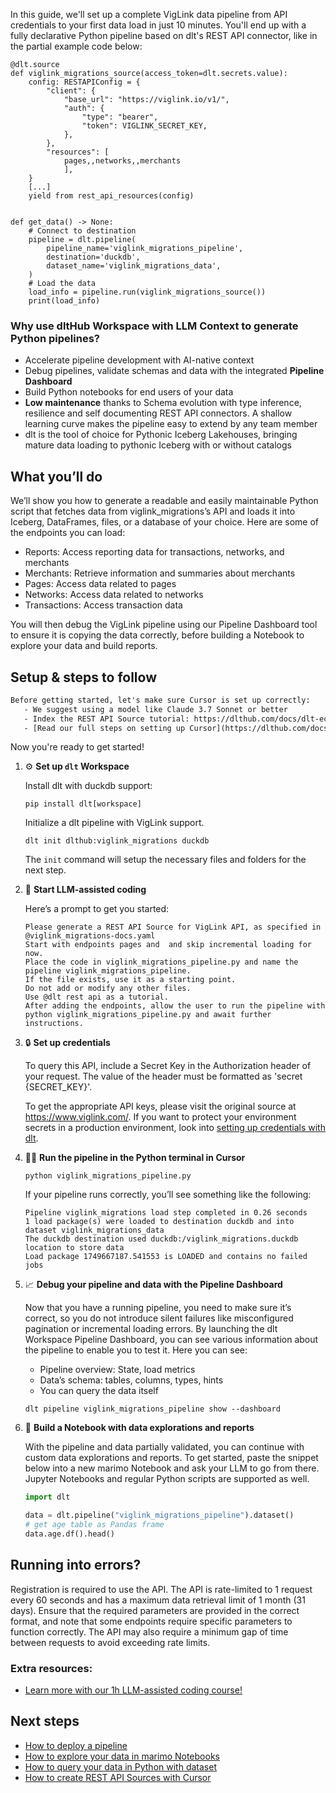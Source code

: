 In this guide, we'll set up a complete VigLink data pipeline from API credentials to your first data load in just 10 minutes. You'll end up with a fully declarative Python pipeline based on dlt's REST API connector, like in the partial example code below:

```python-outcome
@dlt.source
def viglink_migrations_source(access_token=dlt.secrets.value):
    config: RESTAPIConfig = {
        "client": {
            "base_url": "https://viglink.io/v1/",
            "auth": {
                "type": "bearer",
                "token": VIGLINK_SECRET_KEY,
            },
        },
        "resources": [
            pages,,networks,,merchants
            ],
    }
    [...]
    yield from rest_api_resources(config)


def get_data() -> None:
    # Connect to destination
    pipeline = dlt.pipeline(
        pipeline_name='viglink_migrations_pipeline',
        destination='duckdb',
        dataset_name='viglink_migrations_data', 
    )
    # Load the data
    load_info = pipeline.run(viglink_migrations_source())
    print(load_info) 
```

### Why use dltHub Workspace with LLM Context to generate Python pipelines?

- Accelerate pipeline development with AI-native context
- Debug pipelines, validate schemas and data with the integrated **Pipeline Dashboard**
- Build Python notebooks for end users of your data
- **Low maintenance** thanks to Schema evolution with type inference, resilience and self documenting REST API connectors. A shallow learning curve makes the pipeline easy to extend by any team member
- dlt is the tool of choice for Pythonic Iceberg Lakehouses, bringing mature data loading to pythonic Iceberg with or without catalogs

## What you’ll do

We’ll show you how to generate a readable and easily maintainable Python script that fetches data from viglink_migrations’s API and loads it into Iceberg, DataFrames, files, or a database of your choice. Here are some of the endpoints you can load:

- Reports: Access reporting data for transactions, networks, and merchants
- Merchants: Retrieve information and summaries about merchants
- Pages: Access data related to pages
- Networks: Access data related to networks
- Transactions: Access transaction data

You will then debug the VigLink pipeline using our Pipeline Dashboard tool to ensure it is copying the data correctly, before building a Notebook to explore your data and build reports.

## Setup & steps to follow

```default
Before getting started, let's make sure Cursor is set up correctly:
   - We suggest using a model like Claude 3.7 Sonnet or better
   - Index the REST API Source tutorial: https://dlthub.com/docs/dlt-ecosystem/verified-sources/rest_api/ and add it to context as **@dlt rest api**
   - [Read our full steps on setting up Cursor](https://dlthub.com/docs/dlt-ecosystem/llm-tooling/cursor-restapi#23-configuring-cursor-with-documentation)
```

Now you're ready to get started!

1. ⚙️ **Set up `dlt` Workspace**
    
    Install dlt with duckdb support:
    ```shell
    pip install dlt[workspace]
    ```

    Initialize a dlt pipeline with VigLink support.
    ```shell
    dlt init dlthub:viglink_migrations duckdb
    ```

    The `init` command will setup the necessary files and folders for the next step.
    
2. 🤠 **Start LLM-assisted coding**
    
    Here’s a prompt to get you started:
    
    ```prompt
    Please generate a REST API Source for VigLink API, as specified in @viglink_migrations-docs.yaml 
    Start with endpoints pages and  and skip incremental loading for now. 
    Place the code in viglink_migrations_pipeline.py and name the pipeline viglink_migrations_pipeline. 
    If the file exists, use it as a starting point. 
    Do not add or modify any other files. 
    Use @dlt rest api as a tutorial. 
    After adding the endpoints, allow the user to run the pipeline with python viglink_migrations_pipeline.py and await further instructions.
    ```

    
3. 🔒 **Set up credentials** 
    
    To query this API, include a Secret Key in the Authorization header of your request. The value of the header must be formatted as 'secret {SECRET_KEY}'.
    
    To get the appropriate API keys, please visit the original source at https://www.viglink.com/.
    If you want to protect your environment secrets in a production environment, look into [setting up credentials with dlt](https://dlthub.com/docs/walkthroughs/add_credentials).
    
4. 🏃‍♀️ **Run the pipeline in the Python terminal in Cursor**
    
    ```shell
    python viglink_migrations_pipeline.py
    ```
    
    If your pipeline runs correctly, you’ll see something like the following:
    
    ```shell
    Pipeline viglink_migrations load step completed in 0.26 seconds
    1 load package(s) were loaded to destination duckdb and into dataset viglink_migrations_data
    The duckdb destination used duckdb:/viglink_migrations.duckdb location to store data
    Load package 1749667187.541553 is LOADED and contains no failed jobs
    ```
    
5. 📈 **Debug your pipeline and data with the Pipeline Dashboard**

    Now that you have a running pipeline, you need to make sure it’s correct, so you do not introduce silent failures like misconfigured pagination or incremental loading errors. By launching the dlt Workspace Pipeline Dashboard, you can see various information about the pipeline to enable you to test it. Here you can see:
    - Pipeline overview: State, load metrics
    - Data’s schema: tables, columns, types, hints
    - You can query the data itself
    
    ```shell
    dlt pipeline viglink_migrations_pipeline show --dashboard
    ```
    
6. 🐍 **Build a Notebook with data explorations and reports**

    With the pipeline and data partially validated, you can continue with custom data explorations and reports. To get started, paste the snippet below into a new marimo Notebook and ask your LLM to go from there. Jupyter Notebooks and regular Python scripts are supported as well.

    
    ```python
    import dlt

   data = dlt.pipeline("viglink_migrations_pipeline").dataset()
   # get age table as Pandas frame
   data.age.df().head()
    ```

## Running into errors?

Registration is required to use the API. The API is rate-limited to 1 request every 60 seconds and has a maximum data retrieval limit of 1 month (31 days). Ensure that the required parameters are provided in the correct format, and note that some endpoints require specific parameters to function correctly. The API may also require a minimum gap of time between requests to avoid exceeding rate limits.

### Extra resources:

- [Learn more with our 1h LLM-assisted coding course!](https://www.youtube.com/watch?v=GGid70rnJuM)

## Next steps

- [How to deploy a pipeline](https://dlthub.com/docs/walkthroughs/deploy-a-pipeline)
- [How to explore your data in marimo Notebooks](https://dlthub.com/docs/general-usage/dataset-access/marimo)
- [How to query your data in Python with dataset](https://dlthub.com/docs/general-usage/dataset-access/dataset)
- [How to create REST API Sources with Cursor](https://dlthub.com/docs/dlt-ecosystem/llm-tooling/cursor-restapi)